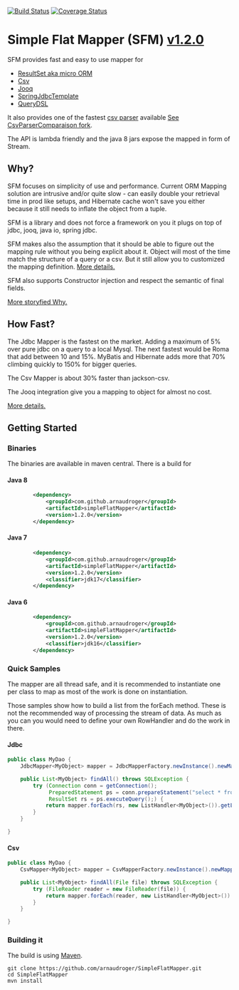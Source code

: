 [![Build Status](https://travis-ci.org/arnaudroger/SimpleFlatMapper.svg?branch=master)](https://travis-ci.org/arnaudroger/SimpleFlatMapper)
[![Coverage Status](https://img.shields.io/coveralls/arnaudroger/SimpleFlatMapper.svg)](https://coveralls.io/r/arnaudroger/SimpleFlatMapper)

# Simple Flat Mapper (SFM) [v1.2.0](https://github.com/arnaudroger/SimpleFlatMapper/wiki/SimpleFlatMapper-v1.2.0)

SFM provides fast and easy to use mapper for

- [ResultSet aka micro ORM](https://github.com/arnaudroger/SimpleFlatMapper/wiki/JdbcMapper)
- [Csv](src/main/java/org/sfm/csv)
- [Jooq](src/main/java/org/sfm/jooq)
- [SpringJdbcTemplate](src/main/java/org/sfm/jdbc/spring)
- [QueryDSL](src/main/java/org/sfm/querydsl)

It also provides one of the fastest [csv parser](https://github.com/arnaudroger/SimpleFlatMapper/wiki/CsvParser) available [See CsvParserComparaison fork](https://github.com/arnaudroger/csv-parsers-comparison).

The API is lambda friendly and the java 8 jars expose the mapped in form of Stream.

## Why?

SFM focuses on simplicity of use and performance. Current ORM Mapping solution are intrusive and/or quite slow -
can easily double your retrieval time in prod like setups, and Hibernate cache won't save you either because it
still needs to inflate the object from a tuple.

SFM is a library and does not force a framework on you it plugs on top of jdbc, jooq, java io, spring jdbc.

SFM makes also the assumption that it should be able to figure out the mapping rule without you being explicit about it.
Object will most of the time match the structure of a query or a csv. But it still allow you to customized the mapping
definition. [More details.](https://github.com/arnaudroger/SimpleFlatMapper/wiki/Property-Mapping)

SFM also supports Constructor injection and respect the semantic of final fields.

[More storyfied Why.](https://github.com/arnaudroger/SimpleFlatMapper/wiki/Why-extended-version)

## How Fast?

The Jdbc Mapper is the fastest on the market. Adding a maximum of 5% over pure jdbc on a query to a local Mysql. The next
fastest would be Roma that add between 10 and 15%. MyBatis and Hibernate adds more that 70% climbing quickly to 150%
for bigger queries.

The Csv Mapper is about 30% faster than jackson-csv.

The Jooq integration give you a mapping to object for almost no cost.

[More details.](https://github.com/arnaudroger/SimpleFlatMapper/wiki/Performance-Java-7)

## Getting Started

### Binaries

The binaries are available in maven central. There is a build for

#### Java 8

```xml
		<dependency>
			<groupId>com.github.arnaudroger</groupId>
			<artifactId>simpleFlatMapper</artifactId>
			<version>1.2.0</version>
		</dependency>
```

#### Java 7

```xml
		<dependency>
			<groupId>com.github.arnaudroger</groupId>
			<artifactId>simpleFlatMapper</artifactId>
			<version>1.2.0</version>
			<classifier>jdk17</classifier>
		</dependency>
```

#### Java 6

```xml
		<dependency>
			<groupId>com.github.arnaudroger</groupId>
			<artifactId>simpleFlatMapper</artifactId>
			<version>1.2.0</version>
			<classifier>jdk16</classifier>
		</dependency>
```

### Quick Samples

The mapper are all thread safe, and it is recommended to instantiate one per class to map as most of the work is done on
instantiation.

Those samples show how to build a list from the forEach method. These is not the recommended way of processing the
stream of data. As much as you can you would need to define your own RowHandler and do the work in there.

#### Jdbc

```java
public class MyDao {
	JdbcMapper<MyObject> mapper = JdbcMapperFactory.newInstance().newMapper(MyObject.class);

	public List<MyObject> findAll() throws SQLException {
		try (Connection conn = getConnection();
		     PreparedStatement ps = conn.prepareStatement("select * from my_table");
		     ResultSet rs = ps.executeQuery();) {
			return mapper.forEach(rs, new ListHandler<MyObject>()).getList();
		}
	}

}
```

#### Csv

```java
public class MyDao {
	CsvMapper<MyObject> mapper = CsvMapperFactory.newInstance().newMapper(MyObject.class);

	public List<MyObject> findAll(File file) throws SQLException {
		try (FileReader reader = new FileReader(file)) {
			return mapper.forEach(reader, new ListHandler<MyObject>()).getList();
		}
	}

}
```

### Building it

The build is using [Maven](http://maven.apache.org/).

```
git clone https://github.com/arnaudroger/SimpleFlatMapper.git
cd SimpleFlatMapper
mvn install
```

